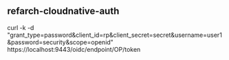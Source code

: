 ## refarch-cloudnative-auth


curl -k -d "grant_type=password&client_id=rp&client_secret=secret&username=user1&password=security&scope=openid" https://localhost:9443/oidc/endpoint/OP/token
